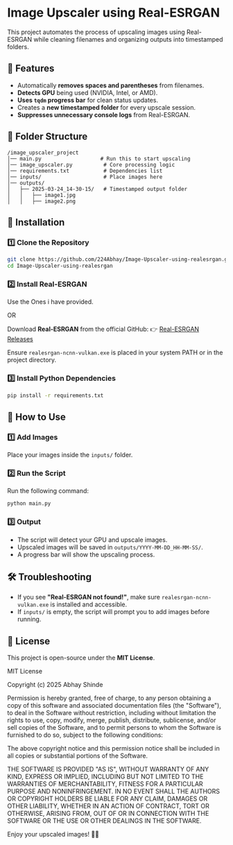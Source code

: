 # Image Upscaler using Real-ESRGAN

This project automates the process of upscaling images using Real-ESRGAN while cleaning filenames and organizing outputs into timestamped folders.

## 🚀 Features
- Automatically **removes spaces and parentheses** from filenames.
- **Detects GPU** being used (NVIDIA, Intel, or AMD).
- **Uses `tqdm` progress bar** for clean status updates.
- Creates a **new timestamped folder** for every upscale session.
- **Suppresses unnecessary console logs** from Real-ESRGAN.

## 📂 Folder Structure
```
/image_upscaler_project
│── main.py                   # Run this to start upscaling
│── image_upscaler.py          # Core processing logic
│── requirements.txt           # Dependencies list
│── inputs/                    # Place images here
│── outputs/
│   ├── 2025-03-24_14-30-15/   # Timestamped output folder
│   │   ├── image1.jpg
│   │   ├── image2.png
```

## 🔧 Installation
### 1️⃣ Clone the Repository
```bash
git clone https://github.com/224Abhay/Image-Upscaler-using-realesrgan.git
cd Image-Upscaler-using-realesrgan
```

### 2️⃣ Install Real-ESRGAN

Use the Ones i have provided.

OR

Download **Real-ESRGAN** from the official GitHub:
👉 [Real-ESRGAN Releases](https://github.com/xinntao/Real-ESRGAN/releases)

Ensure `realesrgan-ncnn-vulkan.exe` is placed in your system PATH or in the project directory.

### 3️⃣ Install Python Dependencies
```bash
pip install -r requirements.txt
```

## 🎯 How to Use
### 1️⃣ Add Images
Place your images inside the `inputs/` folder.

### 2️⃣ Run the Script
Run the following command:
```bash
python main.py
```

### 3️⃣ Output
- The script will detect your GPU and upscale images.
- Upscaled images will be saved in `outputs/YYYY-MM-DD_HH-MM-SS/`.
- A progress bar will show the upscaling process.

## 🛠 Troubleshooting
- If you see **"Real-ESRGAN not found!"**, make sure `realesrgan-ncnn-vulkan.exe` is installed and accessible.
- If `inputs/` is empty, the script will prompt you to add images before running.

## 📜 License
This project is open-source under the **MIT License**.

MIT License

Copyright (c) 2025 Abhay Shinde
  
  Permission is hereby granted, free of charge, to any person obtaining a copy
  of this software and associated documentation files (the "Software"), to deal
  in the Software without restriction, including without limitation the rights
  to use, copy, modify, merge, publish, distribute, sublicense, and/or sell
  copies of the Software, and to permit persons to whom the Software is
  furnished to do so, subject to the following conditions:
  
  The above copyright notice and this permission notice shall be included in all
  copies or substantial portions of the Software.
  
  THE SOFTWARE IS PROVIDED "AS IS", WITHOUT WARRANTY OF ANY KIND, EXPRESS OR
  IMPLIED, INCLUDING BUT NOT LIMITED TO THE WARRANTIES OF MERCHANTABILITY,
  FITNESS FOR A PARTICULAR PURPOSE AND NONINFRINGEMENT. IN NO EVENT SHALL THE
  AUTHORS OR COPYRIGHT HOLDERS BE LIABLE FOR ANY CLAIM, DAMAGES OR OTHER
  LIABILITY, WHETHER IN AN ACTION OF CONTRACT, TORT OR OTHERWISE, ARISING FROM,
  OUT OF OR IN CONNECTION WITH THE SOFTWARE OR THE USE OR OTHER DEALINGS IN THE
  SOFTWARE.


Enjoy your upscaled images! 🚀✨

